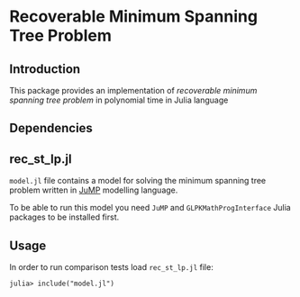 Recoverable Minimum Spanning Tree Problem
=========================================

Introduction
------------
This package provides an implementation of _recoverable minimum spanning tree problem_ in polynomial time in Julia language

Dependencies
------------

rec_st_lp.jl
----------
`model.jl` file contains a model for solving the minimum spanning tree problem written in
[JuMP](http://www.juliaopt.org/notebooks/Shuvomoy%20-%20Getting%20started%20with%20JuMP.html]) modelling language.

To be able to run this model you need `JuMP` and `GLPKMathProgInterface` Julia packages to be installed first.

Usage
-----
In order to run comparison tests load `rec_st_lp.jl` file:
```
julia> include("model.jl")
```
